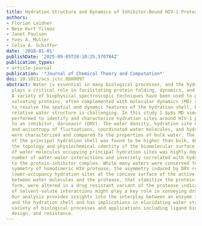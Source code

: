 ```yaml
---
title: Hydration Structure and Dynamics of Inhibitor-Bound HIV-1 Protease
authors:
- Florian Leidner
- Nese Kurt Yilmaz
- Janet Paulsen
- Yves A. Muller
- Celia A. Schiffer
date: '2018-01-01'
publishDate: '2025-09-05T20:10:25.570784Z'
publication_types:
- article-journal
publication: '*Journal of Chemical Theory and Computation*'
doi: 10.1021/acs.jctc.8b00097
abstract: Water is essential in many biological processes, and the hydration structure
  plays a critical role in facilitating protein folding, dynamics, and ligand binding.
  A variety of biophysical spectroscopic techniques have been used to probe the water
  solvating proteins, often complemented with molecular dynamics (MD) simulations
  to resolve the spatial and dynamic features of the hydration shell, but comparing
  relative water structure is challenging. In this study 1 $μ$s MD simulations were
  performed to identify and characterize hydration sites around HIV-1 protease bound
  to an inhibitor, darunavir (DRV). The water density, hydration site occupancy, extent
  and anisotropy of fluctuations, coordinated water molecules, and hydrogen bonds
  were characterized and compared to the properties of bulk water. The water density
  of the principal hydration shell was found to be higher than bulk, dependent on
  the topology and physiochemical identity of the biomolecular surface. The dynamics
  of water molecules occupying principal hydration sites was highly dependent on the
  number of water-water interactions and inversely correlated with hydrogen bonds
  to the protein-inhibitor complex. While many waters were conserved following the
  symmetry of homodimeric HIV protease, the asymmetry induced by DRV resulted in asymmetric
  lower-occupancy hydration sites at the concave surface of the active site. Key interactions
  between water molecules and the protease, that stabilize the protein in the inhibited
  form, were altered in a drug resistant variant of the protease indicating that modulation
  of solvent-solute interactions might play a key role in conveying drug resistance.
  Our analysis provides insights into the interplay between an enzyme inhibitor complex
  and the hydration shell and has implications in elucidating water structure in a
  variety of biological processes and applications including ligand binding, inhibitor
  design, and resistance.
---
```


